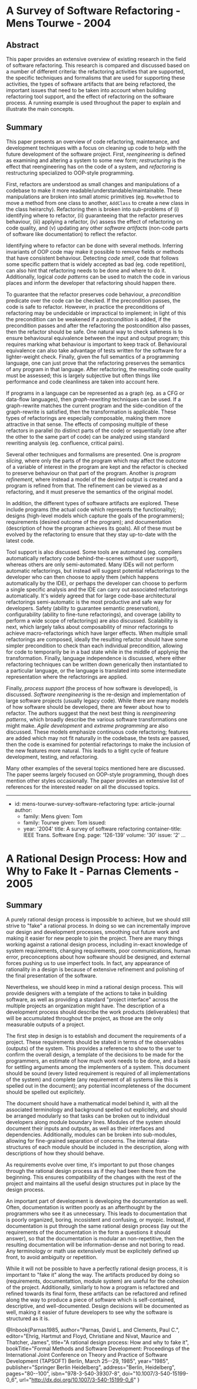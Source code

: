 A Survey of Software Refactoring - Mens Tourwe - 2004
=====================================================

Abstract
--------

This paper provides an extensive overview of existing research in the field of
software refactoring. This research is compared and discussed based on a number
of different criteria: the refactoring activities that are supported, the
specific techniques and formalisms that are used for supporting these
activities, the types of software artifacts that are being refactored, the
important issues that need to be taken into account when building refactoring
tool support, and the effect of refactoring on the software process. A running
example is used throughout the paper to explain and illustrate the main
concepts.

Summary
-------

This paper presents an overview of code refactoring, maintenance, and
development techniques with a focus on cleaning up code to help with the future
development of the software project. First, *reengineering* is defined as
examining and altering a system to some new form; *restructuring* is the effect
that reengineering has on the code of a system, and *refactoring* is
restructuring specialized to OOP-style programming.

First, refactors are understood as small changes and manipulations of a codebase
to make it more readable/understandable/maintainable. These manipulations are
broken into small atomic primitives (eg. `MoveMethod` to move a method from one
class to another, `AddClass` to create a new class in the class heirarchy).
Refactoring then is broken into sub-problems of (i) identifying where to
refactor, (ii) guaranteeing that the refactor preserves behaviour, (iii)
applying a refactor, (iv) assess the effect of refactoring on code quality, and
(v) updating any other *software artifacts* (non-code parts of software like
documentation) to reflect the refactor.

Identifying where to refactor can be done with several methods. Inferring
invariants of OOP code may make it possible to remove fields or methods that
have consistent behaviour. Detecting *code smell*, code that follows some
specific pattern that is widely accepted as bad (eg. code repetition), can also
hint that refactoring needs to be done and where to do it. Additionally, logical
*code patterns* can be used to match the code in various places and inform the
developer that refactoring should happen there.

To guarantee that the refactor preserves code behaviour, a *precondition*
predicate over the code can be checked. If the precondition passes, the code is
safe to refactor. However, in practice the preconditions of refactoring may be
undecidable or impractical to implement; in light of this the precondition can
be weakened if a *postcondition* is added, if the precondition passes and after
the refactoring the postcondition also passes, then the refactor should be safe.
One natural way to check safeness is to ensure behavioural equivalence between
the input and output program; this requires marking what behaviour is important
to keep track of. Behavioural equivalence can also take advantage of tests
written for the software for a lighter-weight check. Finally, given the full
semantics of a programming language, one can just prove that the refactoring
preserves the semantics of any program in that language. After refactoring, the
resulting code quality must be assessed; this is largely subjective but often
things like performance and code cleanliness are taken into account here.

If programs in a language can be represented as a graph (eg. as a CFG or
data-flow languages), then *graph-rewriting* techniques can be used. If a
graph-rewrite matches the current program and the side-condition of the
graph-rewrite is satisfied, then the transformation is applicable. These types
of refactorings are especially composable, making them more attractive in that
sense. The effects of composing multiple of these refactors in parallel (to
distinct parts of the code) or sequentially (one after the other to the same
part of code) can be analyzed using standard rewriting analysis (eg. confluence,
critical pairs).

Several other techniques and formalisms are presented. One is *program slicing*,
where only the parts of the program which may affect the outcome of a variable
of interest in the program are kept and the refactor is checked to preserve
behaviour on that part of the program. Another is *program refinement*, where
instead a model of the desired output is created and a program is refined from
that. The refinement can be viewed as a refactoring, and it must preserve the
semantics of the original model.

In addition, the different types of software artifacts are explored. These
include programs (the actual code which represents the functionality); designs
(high-level models which capture the goals of the programmers); requirements
(desired outcome of the program); and documentation (description of how the
program achieves its goals). All of these must be evolved by the refactoring to
ensure that they stay up-to-date with the latest code.

Tool support is also discussed. Some tools are automated (eg. compilers
automatically refactory code behind-the-scenes without user support), whereas
others are only semi-automated. Many IDEs will not perform automatic
refactorings, but instead will suggest potential refactorings to the developer
who can then choose to apply them (which happens automatically by the IDE), or
perhaps the developer can choose to perform a single specific analysis and the
IDE can carry out associated refactorings automatically. It's widely agreed that
for large code-base architectural refactorings semi-automatic is the most
productive and safe way for developers. Safety (ability to guarantee semantic
preservation), configurability (ability to fine-tune refactorings), and coverage
(ability to perform a wide scope of refactorings) are also discussed.
Scalability is next, which largely talks about composability of minor
refactorings to achieve macro-refactorings which have larger effects. When
multiple small refactorings are composed, ideally the resulting refactor should
have some simpler precondition to check than each individual precondition,
allowing for code to temporarily be in a bad state while in the middle of
applynig the transformation. Finally, language independence is discussed, where
either refactoring techniques can be written down generically then instantiated
to a particular language, or the language is translated into some intermediate
representation where the refactorings are applied.

Finally, *process support* (the process of how software is developed), is
discussed. *Software reengineering* is the re-design and implementation of large
software projects (usually legacy code). While there are many models of how
software should be developed, there are fewer about how to refactor. The authors
suggest that the next best thing is *reengineering patterns*, which broadly
describe the various software transformations one might make. *Agile
development* and *extreme programming* are also discussed. These models
emphasize continuous code refactoring; features are added which may not fit
naturally in the codebase, the tests are passed, then the code is examined for
potential refactorings to make the inclusion of the new features more natural.
This leads to a tight cycle of feature development, testing, and refactoring.

Many other examples of the several topics mentioned here are discussed. The
paper seems largely focused on OOP-style programming, though does mention other
styles occasionally. The paper provides an extensive list of references for the
interested reader on all the discussed topics.

---
- id: mens-tourwe-survey-software-refactoring
  type: article-journal
  author:
  - family: Mens
    given: Tom
  - family: Tourwe
    given: Tom
  issued:
  - year: '2004'
  title: A survey of software refactoring
  container-title: IEEE Trans. Software Eng.
  page: '126-139'
  volume: '30'
  issue: '2'
...

A Rational Design Process: How and Why to Fake It - Parnas Clements - 2005
==========================================================================

Summary
-------

A purely rational design process is impossible to achieve, but we should still
strive to "fake" a rational process. In doing so we can incrementally improve
our design and development processes, smoothing out future work and making it
easier for new people to join the project. There are many things working against
a rational design process, including in-exact knowledge of system requirements,
changing requirements, poor communications, human error, preconceptions about
how software should be designed, and external forces pushing us to use imperfect
tools. In fact, any appearance of rationality in a design is because of
extensive refinement and polishing of the final presentation of the software.

Nevertheless, we should keep in mind a rational design process. This will
provide designers with a template of the actions to take in building software,
as well as providing a standard "project interface" across the multiple projects
an organization might have. The description of a development process should
describe the work products (deliverables) that will be accumulated throughout
the project, as those are the only measurable outputs of a project.

The first step in design is to establish and document the requirements of a
project. These requirements should be stated in terms of the observables
(outputs) of the system. This provides a reference to show to the user to
confirm the overall design, a template of the decisions to be made for the
programmers, an estimate of how much work needs to be done, and a basis for
settling arguments among the implementers of a system. This document should be
sound (every listed requirement is required of all implementations of the
system) and complete (any requirement of all systems like this is spelled out in
the document); any potential incompleteness of the document should be spelled
out explicitely.

The document should have a mathematical model behind it, with all the associated
terminology and background spelled out explicitely, and should be arranged
modularly so that tasks can be broken out to individual developers along module
boundary lines. Modules of the system should document their inputs and outputs,
as well as their interfaces and dependencies. Additionally, modules can be
broken into sub-modules, allowing for fine-grained separation of concerns. The
internal data-structures of each module should be included in the description,
along with descriptions of how they should behave.

As requirements evolve over time, it's important to put those changes through
the rational design process as if they had been there from the beginning. This
ensures compatibility of the changes with the rest of the project and maintains
all the useful design structures put in place by the design process.

An important part of development is developing the documentation as well. Often,
documentation is written poorly as an afterthought by the programmers who see it
as unnecessary. This leads to documentation that is poorly organized, boring,
incosistent and confusing, or myopic. Instead, if documentation is put through
the same rational design process (lay out the requirements of the documentation
in the form a questions it should answer), so that the documentation is modular
an non-repetitive, then the resulting documentation will be information-dense
and not boring to read. Any terminology or math use extensively must be
explicitely defined up front, to avoid ambiguity or repetition.

While it will not be possible to have a perfectly rational design process, it is
important to "fake it" along the way. The artifacts produced by doing so
(requirements, documentattion, module system) are useful for the cohesion of the
project. Additionally, similarly to how a program is refactored and refined
towards its final form, these artifacts can be refactored and refined along the
way to produce a piece of software which is self-contained, descriptive, and
well-documented. Design decisions will be documented as well, making it easier
of future developers to see why the software is structured as it is.

@Inbook{Parnas1985,
author="Parnas, David L.
and Clements, Paul C.",
editor="Ehrig, Hartmut
and Floyd, Christiane
and Nivat, Maurice
and Thatcher, James",
title="A rational design process: How and why to fake it",
bookTitle="Formal Methods and Software Development: Proceedings of the International Joint Conference on Theory and Practice of Software Development (TAPSOFT) Berlin, March 25--29, 1985",
year="1985",
publisher="Springer Berlin Heidelberg",
address="Berlin, Heidelberg",
pages="80--100",
isbn="978-3-540-39307-8",
doi="10.1007/3-540-15199-0_6",
url="http://dx.doi.org/10.1007/3-540-15199-0_6"
}
